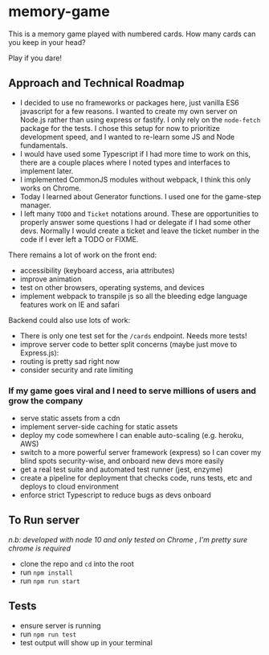 # memory-game

This is a memory game played with numbered cards. How many cards can you keep in your head?

Play if you dare!

## Approach and Technical Roadmap
- I decided to use no frameworks or packages here, just vanilla ES6 javascript for a few reasons.  I wanted to create my own server on Node.js rather than using express or fastify. I only rely on the `node-fetch` package for the tests.  I chose this setup for now to prioritize development speed, and I wanted to re-learn some JS and Node fundamentals.
-  I would have used some Typescript if I had more time to work on this, there are a couple places where I noted types and interfaces to implement later.
- I implemented CommonJS modules without webpack, I think this only works on Chrome.
- Today I learned about Generator functions. I used one for the game-step manager.
- I left many `TODO` and `Ticket` notations around. These are opportunities to properly answer some questions I had or delegate if I had some other devs. Normally I would create a ticket and leave the ticket number in the code if I ever left a TODO or FIXME.

There remains a lot of work on the front end:
- accessibility (keyboard access, aria attributes)
- improve animation
- test on other browsers, operating systems, and devices
- implement webpack to transpile js so all the bleeding edge language features work on IE and safari

Backend could also use lots of work:
- There is only one test set for the `/cards` endpoint. Needs more tests!
- improve server code to better split concerns (maybe just move to Express.js):
- routing is pretty sad right now
- consider security and rate limiting
    
### If my game goes viral and I need to serve millions of users and grow the company
- serve static assets from a cdn
- implement server-side caching for static assets
- deploy my code somewhere I can enable auto-scaling (e.g. heroku, AWS)
- switch to a more powerful server framework (express) so I can cover my blind spots security-wise, and onboard new devs more easily
- get a real test suite and automated test runner (jest, enzyme)
- create a pipeline for deployment that checks code, runs tests, etc and deploys to cloud environment
- enforce strict Typescript to reduce bugs as devs onboard


## To Run server
*n.b: developed with node 10 and only tested on Chrome*
*, I'm pretty sure chrome is required*
- clone the repo and `cd` into the root
- run `npm install`
- run `npm run start`

## Tests
- ensure server is running
- run `npm run test`
- test output will show up in your terminal